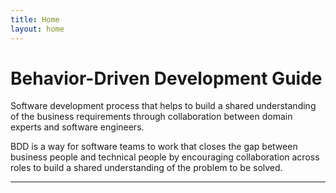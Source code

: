 ```yaml
---
title: Home
layout: home
---
```


# Behavior-Driven Development Guide

Software development process that helps to build a shared understanding of the business requirements through
collaboration between domain experts and software engineers.

BDD is a way for software teams to work that closes the gap between business people and technical people by encouraging
collaboration across roles to build a shared understanding of the problem to be solved.


----

[^1]: [It can take up to 10 minutes for changes to your site to publish after you push the changes to GitHub](https://docs.github.com/en/pages/setting-up-a-github-pages-site-with-jekyll/creating-a-github-pages-site-with-jekyll#creating-your-site).

